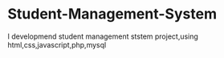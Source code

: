 # Student-Management-System
I developmend student management ststem project,using html,css,javascript,php,mysql
